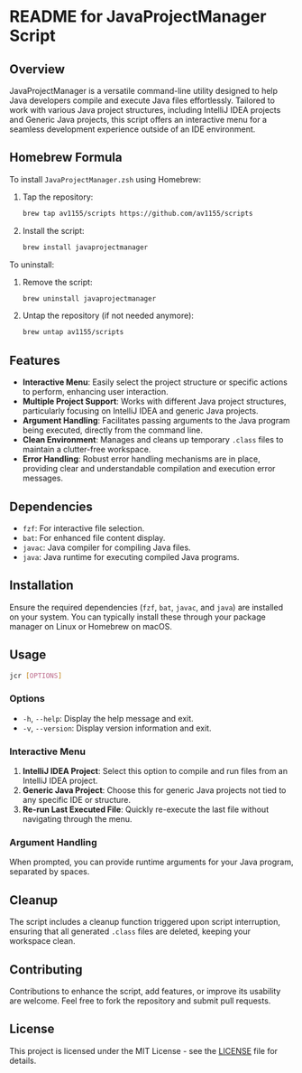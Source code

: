 # README for JavaProjectManager Script

## Overview

JavaProjectManager is a versatile command-line utility designed to help Java developers compile and execute Java files effortlessly. Tailored to work with various Java project structures, including IntelliJ IDEA projects and Generic Java projects, this script offers an interactive menu for a seamless development experience outside of an IDE environment.

## Homebrew Formula

To install `JavaProjectManager.zsh` using Homebrew:

1.  Tap the repository:

    ```bash
    brew tap av1155/scripts https://github.com/av1155/scripts
    ```

2.  Install the script:

    ```bash
    brew install javaprojectmanager
    ```

To uninstall:

1.  Remove the script:

    ```bash
    brew uninstall javaprojectmanager
    ```

2.  Untap the repository (if not needed anymore):

    ```bash
    brew untap av1155/scripts
    ```

## Features

-   **Interactive Menu**: Easily select the project structure or specific actions to perform, enhancing user interaction.
-   **Multiple Project Support**: Works with different Java project structures, particularly focusing on IntelliJ IDEA and generic Java projects.
-   **Argument Handling**: Facilitates passing arguments to the Java program being executed, directly from the command line.
-   **Clean Environment**: Manages and cleans up temporary `.class` files to maintain a clutter-free workspace.
-   **Error Handling**: Robust error handling mechanisms are in place, providing clear and understandable compilation and execution error messages.

## Dependencies

-   `fzf`: For interactive file selection.
-   `bat`: For enhanced file content display.
-   `javac`: Java compiler for compiling Java files.
-   `java`: Java runtime for executing compiled Java programs.

## Installation

Ensure the required dependencies (`fzf`, `bat`, `javac`, and `java`) are installed on your system. You can typically install these through your package manager on Linux or Homebrew on macOS.

## Usage

```bash
jcr [OPTIONS]
```

### Options

-   `-h`, `--help`: Display the help message and exit.
-   `-v`, `--version`: Display version information and exit.

### Interactive Menu

1.  **IntelliJ IDEA Project**: Select this option to compile and run files from an IntelliJ IDEA project.
2.  **Generic Java Project**: Choose this for generic Java projects not tied to any specific IDE or structure.
3.  **Re-run Last Executed File**: Quickly re-execute the last file without navigating through the menu.

### Argument Handling

When prompted, you can provide runtime arguments for your Java program, separated by spaces.

## Cleanup

The script includes a cleanup function triggered upon script interruption, ensuring that all generated `.class` files are deleted, keeping your workspace clean.

## Contributing

Contributions to enhance the script, add features, or improve its usability are welcome. Feel free to fork the repository and submit pull requests.

## License

This project is licensed under the MIT License - see the [LICENSE](LICENSE) file for details.
